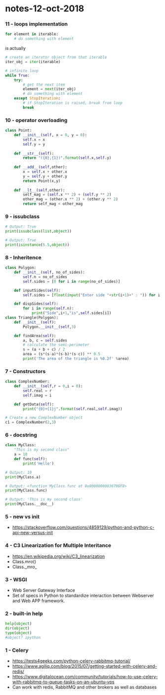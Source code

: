 # notes-12-oct-2018

### 11 - loops implementation

```python
for element in iterable:
    # do something with element
```
is actually
```python
# create an iterator object from that iterable
iter_obj = iter(iterable)

# infinite loop
while True:
    try:
        # get the next item
        element = next(iter_obj)
        # do something with element
    except StopIteration:
        # if StopIteration is raised, break from loop
        break
```


### 10 - operator overloading

```python
class Point:
    def __init__(self, x = 0, y = 0):
        self.x = x
        self.y = y
    
    def __str__(self):
        return "({0},{1})".format(self.x,self.y)
    
    def __add__(self,other):
        x = self.x + other.x
        y = self.y + other.y
        return Point(x,y)
    
    def __lt__(self,other):
        self_mag = (self.x ** 2) + (self.y ** 2)
        other_mag = (other.x ** 2) + (other.y ** 2)
        return self_mag < other_mag
```

### 9 - issubclass

```python
# Output: True
print(issubclass(list,object))

# Output: True
print(isinstance(5.5,object))
```

### 8 - Inheritence

```python
class Polygon:
    def __init__(self, no_of_sides):
        self.n = no_of_sides
        self.sides = [0 for i in range(no_of_sides)]

    def inputSides(self):
        self.sides = [float(input("Enter side "+str(i+1)+" : ")) for i in range(self.n)]

    def dispSides(self):
        for i in range(self.n):
            print("Side",i+1,"is",self.sides[i])
class Triangle(Polygon):
    def __init__(self):
        Polygon.__init__(self,3)

    def findArea(self):
        a, b, c = self.sides
        # calculate the semi-perimeter
        s = (a + b + c) / 2
        area = (s*(s-a)*(s-b)*(s-c)) ** 0.5
        print('The area of the triangle is %0.2f' %area)

```

### 7 - Constructors

```python
class ComplexNumber:
    def __init__(self,r = 0,i = 0):
        self.real = r
        self.imag = i

    def getData(self):
        print("{0}+{1}j".format(self.real,self.imag))

# Create a new ComplexNumber object
c1 = ComplexNumber(2,3)
```

### 6 - docstring

```python
class MyClass:
	"This is my second class"
	a = 10
	def func(self):
		print('Hello')

# Output: 10
print(MyClass.a)

# Output: <function MyClass.func at 0x0000000003079BF8>
print(MyClass.func)

# Output: 'This is my second class'
print(MyClass.__doc__)
```

### 5 - __new__ vs __init__

- https://stackoverflow.com/questions/4859129/python-and-python-c-api-new-versus-init

### 4 - C3 Linearization for Multiple Interitance

- https://en.wikipedia.org/wiki/C3_linearization
- Class.mro() 
- Class.\__mro__

### 3 - WSGI

- Web Server Gateway Interface
- Set of specs in Python to standardize interaction between Webserver and Web APP framework.

### 2 - built-in help

```python
help(object)
dir(object)
type(object)
#object? ipython
```

### 1 - Celery

- https://tests4geeks.com/python-celery-rabbitmq-tutorial/
- https://www.agiliq.com/blog/2015/07/getting-started-with-celery-and-redis/
- https://www.digitalocean.com/community/tutorials/how-to-use-celery-with-rabbitmq-to-queue-tasks-on-an-ubuntu-vps
- Can work with redis, RabbitMQ and other brokers as well as databases


